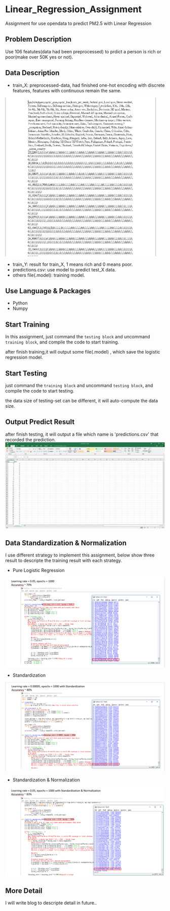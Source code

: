 # Linear_Regression_Assignment
Assignment for use opendata to predict PM2.5 with Linear Regression

## Problem Description
Use 106 featutes(data had been preprocessed) to prdict a person is rich or poor(make over 50K yes or not).

## Data Description
- train_X: preprocessed-data, had finished one-hot encoding with discrete features, features with continuous remain the same.  
<img src="./img/img1.PNG" height="500"  >

- train_Y: result for train_X, 1 means rich and 0 means poor.
- predictions.csv: use model to predict test_X data.
- others file(.model): training model. 

## Use Language & Packages
- Python 
- Numpy 

## Start Training
In this assignment, just command the `testing block` and uncommand `training block`, and compile the code to start training.

after finish training,it will output some file(.model) , which save the logistic regression model.

## Start Testing
just command the `training block` and uncommand `testing block`, and compile the code to start testing.

the data size of testing-set can be different, it will auto-compute the data size.

## Output Predict Result
after finish testing, it will output a file which name is 'predictions.csv' that recorded the prediction.
<img src="./img/img5.PNG">

## Data Standardization & Normalization
I use different strategy to implement this assignment, below show three result to descripte the training result with each strategy.
- Pure Logistic Regression
<img src="./img/img2.PNG">

- Standardization
<img src="./img/img3.PNG">

- Standardization & Normalization
<img src="./img/img4.PNG">

## More Detail
I will write blog to descripte detail in future..

